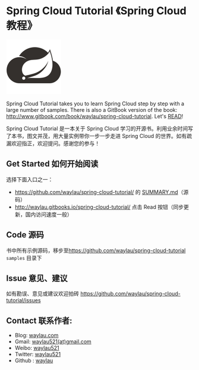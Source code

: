 # Spring Cloud Tutorial 《Spring Cloud 教程》

![](images/spring-cloud-logo.png)

Spring Cloud Tutorial takes you to learn Spring Cloud step by step with a large number of samples. There is also a GitBook version of the book: <http://www.gitbook.com/book/waylau/spring-cloud-tutorial>.
Let's [READ](SUMMARY.md)!

Spring Cloud Tutorial 是一本关于 Spring Cloud 学习的开源书。利用业余时间写了本书，图文并茂，用大量实例带你一步一步走进 Spring Cloud 的世界。如有疏漏欢迎指正，欢迎提问。感谢您的参与！
 
## Get Started 如何开始阅读

选择下面入口之一：

* <https://github.com/waylau/spring-cloud-tutorial/> 的 [SUMMARY.md](SUMMARY.md)（源码）
* <http://waylau.gitbooks.io/spring-cloud-tutorial/> 点击 Read 按钮（同步更新，国内访问速度一般）

## Code 源码

书中所有示例源码，移步至<https://github.com/waylau/spring-cloud-tutorial>  `samples` 目录下

## Issue 意见、建议

如有勘误、意见或建议欢迎拍砖 <https://github.com/waylau/spring-cloud-tutorial/issues>

## Contact 联系作者:

* Blog: [waylau.com](http://waylau.com)
* Gmail: [waylau521(at)gmail.com](mailto:waylau521@gmail.com)
* Weibo: [waylau521](http://weibo.com/waylau521)
* Twitter: [waylau521](https://twitter.com/waylau521)
* Github : [waylau](https://github.com/waylau)
